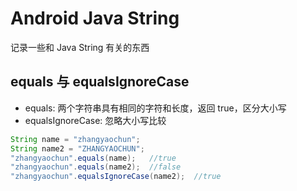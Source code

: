 # Android Java String 
记录一些和 Java String 有关的东西

## equals 与 equalsIgnoreCase

* equals: 两个字符串具有相同的字符和长度，返回 true，区分大小写
* equalsIgnoreCase: 忽略大小写比较


```java
String name = "zhangyaochun";
String name2 = "ZHANGYAOCHUN";
"zhangyaochun".equals(name);   //true
"zhangyaochun".equals(name2);  //false 
"zhangyaochun".equalsIgnoreCase(name2);  //true 
```